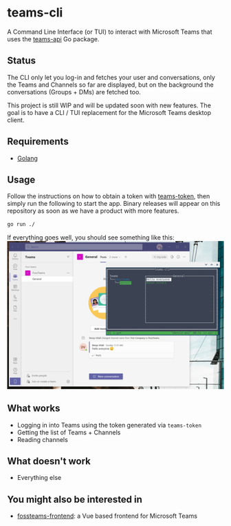# teams-cli

A Command Line Interface (or TUI) to interact with Microsoft Teams
that uses the [teams-api](https://github.com/fossteams/teams-api)
Go package.

## Status

The CLI only let you log-in and fetches your user and conversations,
only the Teams and Channels so far are displayed, but on the background the
conversations (Groups + DMs) are fetched too.
  
This project is still WIP and will be updated soon with new features. The goal is to
have a CLI / TUI replacement for the Microsoft Teams desktop client.

## Requirements

- [Golang](https://golang.org/)

## Usage

Follow the instructions on how to obtain a token with [teams-token](https://github.com/fossteams/teams-token),
then simply run the following to start the app. Binary releases will appear on this repository as soon as
we have a product with more features.

```bash
go run ./
```

If everything goes well, you should see something like this:
![Teams CLI example](./docs/screenshots/2021-04-13.png)

## What works

- Logging in into Teams using the token generated via `teams-token`
- Getting the list of Teams + Channels
- Reading channels

## What doesn't work

- Everything else

## You might also be interested in

- [fossteams-frontend](https://github.com/fossteams/fossteams-frontend): a Vue based frontend for Microsoft Teams